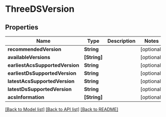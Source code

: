 # ThreeDSVersion

## Properties
Name | Type | Description | Notes
------------ | ------------- | ------------- | -------------
**recommendedVersion** | **String** |  | [optional] 
**availableVersions** | **[String]** |  | [optional] 
**earliestAcsSupportedVersion** | **String** |  | [optional] 
**earliestDsSupportedVersion** | **String** |  | [optional] 
**latestAcsSupportedVersion** | **String** |  | [optional] 
**latestDsSupportedVersion** | **String** |  | [optional] 
**acsInformation** | **[String]** |  | [optional] 

[[Back to Model list]](../README.md#documentation-for-models) [[Back to API list]](../README.md#documentation-for-api-endpoints) [[Back to README]](../README.md)


